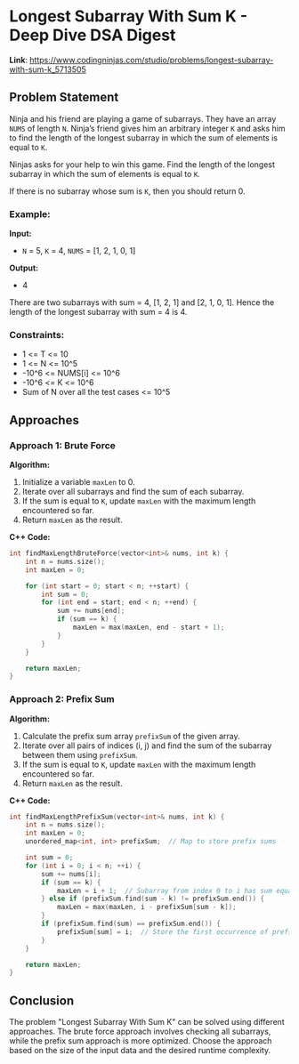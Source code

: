 # Longest Subarray With Sum K - Deep Dive DSA Digest

**Link**: https://www.codingninjas.com/studio/problems/longest-subarray-with-sum-k_5713505

## Problem Statement

Ninja and his friend are playing a game of subarrays. They have an array `NUMS` of length `N`. Ninja’s friend gives him an arbitrary integer `K` and asks him to find the length of the longest subarray in which the sum of elements is equal to `K`.

Ninjas asks for your help to win this game. Find the length of the longest subarray in which the sum of elements is equal to `K`.

If there is no subarray whose sum is `K`, then you should return 0.

### Example:

**Input:**
- `N` = 5,  `K` = 4, `NUMS` = [1, 2, 1, 0, 1]

**Output:**
- 4

There are two subarrays with sum = 4, [1, 2, 1] and [2, 1, 0, 1]. Hence the length of the longest subarray with sum = 4 is 4.

### Constraints:
- 1 <= T <= 10
- 1 <= N <= 10^5
- -10^6 <= NUMS[i] <= 10^6
- -10^6 <= K <= 10^6
- Sum of N over all the test cases <= 10^5

## Approaches

### Approach 1: Brute Force

**Algorithm:**
1. Initialize a variable `maxLen` to 0.
2. Iterate over all subarrays and find the sum of each subarray.
3. If the sum is equal to `K`, update `maxLen` with the maximum length encountered so far.
4. Return `maxLen` as the result.

**C++ Code:**
```cpp
int findMaxLengthBruteForce(vector<int>& nums, int k) {
    int n = nums.size();
    int maxLen = 0;

    for (int start = 0; start < n; ++start) {
        int sum = 0;
        for (int end = start; end < n; ++end) {
            sum += nums[end];
            if (sum == k) {
                maxLen = max(maxLen, end - start + 1);
            }
        }
    }

    return maxLen;
}
```

### Approach 2: Prefix Sum

**Algorithm:**
1. Calculate the prefix sum array `prefixSum` of the given array.
2. Iterate over all pairs of indices (i, j) and find the sum of the subarray between them using `prefixSum`.
3. If the sum is equal to `K`, update `maxLen` with the maximum length encountered so far.
4. Return `maxLen` as the result.

**C++ Code:**
```cpp
int findMaxLengthPrefixSum(vector<int>& nums, int k) {
    int n = nums.size();
    int maxLen = 0;
    unordered_map<int, int> prefixSum;  // Map to store prefix sums

    int sum = 0;
    for (int i = 0; i < n; ++i) {
        sum += nums[i];
        if (sum == k) {
            maxLen = i + 1;  // Subarray from index 0 to i has sum equal to K
        } else if (prefixSum.find(sum - k) != prefixSum.end()) {
            maxLen = max(maxLen, i - prefixSum[sum - k]);
        }
        if (prefixSum.find(sum) == prefixSum.end()) {
            prefixSum[sum] = i;  // Store the first occurrence of prefix sum
        }
    }

    return maxLen;
}
```

## Conclusion

The problem "Longest Subarray With Sum K" can be solved using different approaches. The brute force approach involves checking all subarrays, while the prefix sum approach is more optimized. Choose the approach based on the size of the input data and the desired runtime complexity.